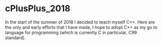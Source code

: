 # cPlusPlus_2018
In the start of the summer of 2018 I decided to teach myself C++. Here are the only and early efforts that I have made, I hope to adopt C++ as my go to language for programming (which is currently C in particular, C99 standard).
